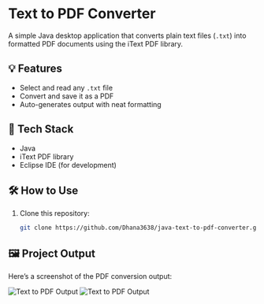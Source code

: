 # Text to PDF Converter

A simple Java desktop application that converts plain text files (`.txt`) into formatted PDF documents using the iText PDF library.

## 💡 Features
- Select and read any `.txt` file
- Convert and save it as a PDF
- Auto-generates output with neat formatting

## 🚀 Tech Stack
- Java
- iText PDF library
- Eclipse IDE (for development)

## 🛠 How to Use
1. Clone this repository:
   ```bash
   git clone https://github.com/Dhana3638/java-text-to-pdf-converter.git

## 🖼️ Project Output

Here’s a screenshot of the PDF conversion output:

![Text to PDF Output](https://github.com/Dhana3638/java-text-to-pdf-converter/blob/da8e1bf479e253bcadebb4f493e1c4513ceed8af/before%20creating%20%20executing.png)
 ![Text to PDF Output](https://github.com/Dhana3638/java-text-to-pdf-converter/blob/03030cf28c0a41dd3c9ced35dbfe4adf4fb4d14e/executing.png)

